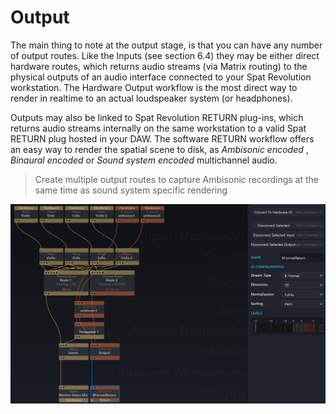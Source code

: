 # Output

The main thing to note at the output stage, is that you can have any number of
output routes. Like the Inputs (see section 6.4) they may be either direct hardware
routes, which returns audio streams (via Matrix routing) to the physical outputs of
an audio interface connected to your Spat Revolution workstation. The Hardware
Output workflow is the most direct way to render in realtime to an actual loudspeaker system (or headphones).

Outputs may also be linked to Spat Revolution RETURN plug-ins, which returns audio streams internally on the same workstation to a valid Spat RETURN plug hosted
in your DAW. The software RETURN workflow offers an easy way to render the spatial scene to disk, as _Ambisonic encoded_ , _Binaural encoded_ or _Sound system encoded_ multichannel audio.


> Create multiple output routes to capture Ambisonic recordings at
the same time as sound system specific rendering

![](include/SpatRevolution_UserGuide_-126.jpg)


